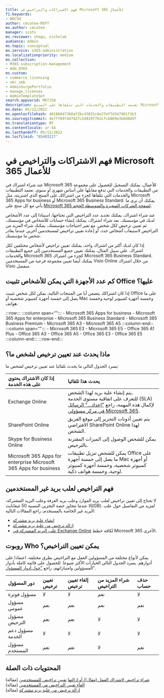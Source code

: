 ```yaml
---
title: فهم الاشتراكات والتراخيص في Microsoft 365 للأعمال
f1.keywords:
- NOCSH
author: cmcatee-MSFT
ms.author: cmcatee
manager: scotv
ms.reviewer: shegu, nicholak
audience: Admin
ms.topic: conceptual
ms.service: o365-administration
ms.localizationpriority: medium
ms.collection:
- M365-subscription-management
- Adm_O365
ms.custom:
- commerce_licensing
- okr_smb
- AdminSurgePortfolio
- manage_licenses
- AdminTemplateSet
search.appverid: MET150
description: تعتمد التطبيقات والخدمات التي تتلقاها على المنتج Microsoft 365 الذي اشتريته، مثل Microsoft 365 Apps for business.
ms.date: 05/12/2022
ms.openlocfilehash: 48186847368af2bc43831c6e27ef7d347981f1b3
ms.sourcegitcommit: 4e7ff69f4d7d27c2d419f763cfcb069e3b0d0d9f
ms.translationtype: MT
ms.contentlocale: ar-SA
ms.lasthandoff: 05/13/2022
ms.locfileid: "65403217"
---
```

# <a name="understand-subscriptions-and-licenses-in-microsoft-365-for-business"></a>فهم الاشتراكات والتراخيص في Microsoft 365 للأعمال

عند شراء اشتراك في Microsoft 365 للأعمال، يمكنك التسجيل للحصول على مجموعة من التطبيقات والخدمات التي تدفع مقابلها على أساس شهري أو سنوي. تعتمد التطبيقات والخدمات التي تتلقاها كجزء من اشتراكك على المنتج الذي اشتريته، مثل Microsoft 365 Apps for business أو Microsoft 365 Business Standard. يمكنك أن ترى ما يأتي مع كل منتج على [Microsoft 365 لصفحة الشركات الصغيرة والمتوسطة الحجم](https://products.office.com/compare-all-microsoft-office-products?&activetab=tab:primaryr1).

عند شراء اشتراك، يمكنك تحديد عدد التراخيص التي تحتاجها، استنادا إلى عدد الأشخاص لديك في مؤسستك. بعد شراء اشتراك، يمكنك إنشاء حسابات للأشخاص في مؤسستك، ثم تعيين ترخيص لكل شخص. مع تغير احتياجات مؤسستك، يمكنك شراء المزيد من التراخيص لاستيعاب أشخاص جدد، أو إعادة تعيين تراخيص لمستخدمين آخرين عندما يغادر شخص ما مؤسستك.

إذا كان لديك أكثر من اشتراك واحد، يمكنك تعيين تراخيص لأشخاص مختلفين لكل اشتراك. على سبيل المثال، يمكنك تعيين جميع المستخدمين إلى جميع التطبيقات والخدمات Microsoft 365 كجزء من اشتراك Microsoft 365 Business Standard. يمكنك أيضا تعيين مجموعة فرعية من المستخدمين Visio Online من خلال اشتراك Visio منفصل.

## <a name="how-many-devices-can-people-install-office-on"></a>كم عدد الأجهزة التي يمكن للأشخاص تثبيت Office عليها؟

إذا كان اشتراكك يتضمن أيا من المنتجات التالية، يمكن لكل شخص تثبيت Office على ما يصل إلى خمسة أجهزة كمبيوتر شخصية أو Mac وخمسة أجهزة كمبيوتر لوحية وخمسة هواتف.

:::row:::
   :::column span="":::
        - Microsoft 365 Apps for business - Microsoft 365 Apps for enterprise - Microsoft 365 Business Standard - Microsoft 365 Business Premium - Microsoft 365 A3 - Microsoft 365 A5
   :::column-end:::
   :::column span="":::
        - Microsoft 365 E3 - Microsoft 365 E5 - Office 365 A1 Plus - Office 365 A3 - Office 365 A5 - Office 365 E3 - Office 365 E5
   :::column-end:::
:::row-end:::

## <a name="what-happens-when-you-assign-a-license-to-someone"></a>ماذا يحدث عند تعيين ترخيص لشخص ما؟

يسرد الجدول التالي ما يحدث تلقائيا عند تعيين ترخيص لشخص ما:
  
|إذا كان الاشتراك يحتوي على هذه الخدمة|يحدث هذا تلقائيا|
|:-----|:-----|
|Exchange Online|يتم إنشاء علبة بريد لهذا الشخص. <br/> للتعرف على اتفاقية مستوى الخدمة (SLA) لإكمال هذه المهمة، راجع ["إعداد..." الرسائل في مركز مسؤولي Microsoft 365](https://support.microsoft.com/help/2635238/setting-up-messages-in-the-office-365-admin-center). |
|SharePoint Online|يتم تعيين أذونات التحرير إلى موقع الفريق الافتراضي SharePoint Online لهذا الشخص.|
|Skype for Business Online|يمكن للشخص الوصول إلى الميزات المقترنة بالترخيص.|
|Microsoft 365 Apps for enterprise Microsoft 365 Apps for business|يمكن للشخص تنزيل تطبيقات Office على ما يصل إلى خمسة أجهزة Mac أو أجهزة كمبيوتر شخصية، وخمسة أجهزة كمبيوتر لوحية، وخمسة هواتف ذكية.|

## <a name="understand-licenses-for-non-user-mailboxes"></a>فهم التراخيص لعلب بريد غير المستخدمين

لا تحتاج إلى تعيين تراخيص لعلب بريد الموارد وعلب بريد الغرفة وعلب البريد المشتركة، إلا عندما تتجاوز حصة التخزين النسبية 50 غيغابايت(GB). لمزيد من التفاصيل حول علب البريد غير الخاصة بالمستخدم، راجع المقالات التالية:
  
- [إنشاء علبة بريد مشتركة](../../admin/email/create-a-shared-mailbox.md)
- [إزالة ترخيص من علبة بريد مشتركة](../../admin/email/remove-license-from-shared-mailbox.md)
- [علب البريد المشتركة في Exchange Online](/exchange/collaboration-exo/shared-mailboxes) لكافة خطط Microsoft 365 الأخرى.

## <a name="who-can-assign-licenses"></a>روبوت Who يمكن تعيين التراخيص؟

يمكن لأنواع مختلفة من المسؤولين العمل مع التراخيص بطرق مختلفة، اعتمادا على أدوارهم. يسرد الجدول التالي الخيارات الأكثر شيوعا. للحصول على قائمة كاملة بأدوار المسؤولين وامتيازاتهم، راجع ["حول أدوار المسؤول](../../admin/add-users/about-admin-roles.md)".
  
|دور المسؤول|تعيين ترخيص|إلغاء تعيين ترخيص|شراء المزيد من التراخيص|حذف حساب|
|:-----|:-----|:-----|:-----|:-----|
|مسؤول فوترة|لا|لا|نعم|لا|
|مسؤول عمومي|نعم|نعم|نعم|نعم|
|مسؤول الترخيص|نعم|نعم|لا|لا|
|مسؤول دعم الخدمة|لا|لا|لا|لا|
|مسؤول المستخدم|نعم|نعم|لا|نعم|

## <a name="related-content"></a>المحتويات ذات الصلة

[شراء تراخيص لاشتراك العمل (مقال)/ أو إزالتها](buy-licenses.md)
[تعيين تراخيص للمستخدمين](../../admin/manage/assign-licenses-to-users.md) (مقالة)\
[إلغاء تعيين التراخيص من المستخدمين](../../admin/manage/remove-licenses-from-users.md) (مقالة)\
[إزالة ترخيص من علبة بريد مشتركة](../../admin/email/remove-license-from-shared-mailbox.md) (مقالة)
